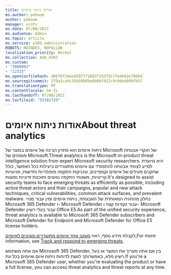 ```yaml
---
title: אודות ניתוח איומים
ms.author: pebaum
author: pebaum
manager: scotv
ms.date: 07/08/2021
ms.audience: Admin
ms.topic: article
ms.service: o365-administration
ROBOTS: NOINDEX, NOFOLLOW
localization_priority: Normal
ms.collection: Adm_O365
ms.custom:
- "3000003"
- "12315"
ms.openlocfilehash: d6670f24ee9597f71663725d7917fed602e70dbd
ms.sourcegitcommit: 270a1ca9c35b50b8be6b06f432c9c90e4090fb57
ms.translationtype: MT
ms.contentlocale: he-IL
ms.lasthandoff: 07/08/2021
ms.locfileid: "53381729"
---
```

# <a name="about-threat-analytics"></a><span data-ttu-id="b4ad3-102">אודות ניתוח איומים</span><span class="sxs-lookup"><span data-stu-id="b4ad3-102">About threat analytics</span></span>

<span data-ttu-id="b4ad3-103">ניתוח איומים הוא פתרון הבינה של איומים במוצר של Microsoft של חוקרי אבטחה מומחים של Microsoft.</span><span class="sxs-lookup"><span data-stu-id="b4ad3-103">Threat analytics is the Microsoft in-product threat intelligence solution from expert Microsoft security researchers.</span></span> <span data-ttu-id="b4ad3-104">היא מיועדת לסייע לצוותי אבטחה להתמודד עם איומים מתעוררים ביעילות ככל האפשר, כולל שחקנים פעילים של איומים וקמפיינים, טכניקות התקפה פופולריות וחדשות, פגיעויות קריטיות, משטחי התקפה נפוצים ותוכנות זדוניות נפוצות.</span><span class="sxs-lookup"><span data-stu-id="b4ad3-104">It's designed to assist security teams to face emerging threats as efficiently as possible, including active threat actors and their campaigns, popular and new attack techniques, critical vulnerabilities, common attack surfaces, and prevalent malware.</span></span> <span data-ttu-id="b4ad3-105">כחלק מהחוויה המאוחדת של האבטחה, ניתוח איומים זמין עבור מנויי Microsoft 365 Defender ו- Microsoft Defender עבור נקודות קצה ו- Microsoft Defender עבור בעלי רשיון Office E5.</span><span class="sxs-lookup"><span data-stu-id="b4ad3-105">As part of the unified security experience, threat analytics is available to Microsoft 365 Defender subscribers and Microsoft Defender for Endpoint and Microsoft Defender for Office E5 license holders.</span></span> 

<span data-ttu-id="b4ad3-106">לקבלת מידע נוסף, ראה [מעקב אחר איומים מתעוררים ומגיבים לאיומים.](/microsoft-365/security/defender/threat-analytics)</span><span class="sxs-lookup"><span data-stu-id="b4ad3-106">For more information, see [Track and respond to emerging threats](/microsoft-365/security/defender/threat-analytics).</span></span>

<span data-ttu-id="b4ad3-107">אם אתה משתמש Microsoft 365 Defender, בין אם אתה מעריך את המוצר או בעל רשיון מלא, באפשרותך לגשת לדוחות ניתוח איום ואיומים בכל עת.</span><span class="sxs-lookup"><span data-stu-id="b4ad3-107">If you're a Microsoft 365 Defender user, whether you're evaluating the product or have a full license, you can access threat analytics and threat reports at any time.</span></span> 